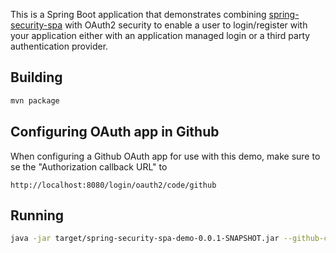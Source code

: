 This is a Spring Boot application that demonstrates combining [spring-security-spa] with OAuth2 security
to enable a user to login/register with your application either with an application managed login or a
third party authentication provider.

## Building

```bash
mvn package
``` 

## Configuring OAuth app in Github

When configuring a Github OAuth app for use with this demo, make sure to se the "Authorization callback URL" to

```
http://localhost:8080/login/oauth2/code/github
```

## Running

```bash
java -jar target/spring-security-spa-demo-0.0.1-SNAPSHOT.jar --github-client-id=ID --github-client-secret=SECRET
```

[spring-security-spa]: https://github.com/itzg/spring-security-spa